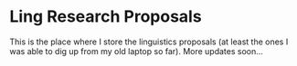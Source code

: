 # Ling Research Proposals
This is the place where I store the linguistics proposals (at least the ones I was able to dig up from my old laptop so far). More updates soon...
